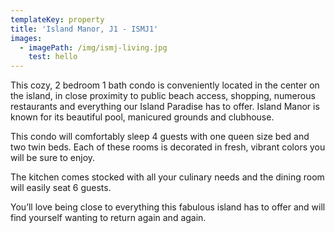 ```yaml
---
templateKey: property
title: 'Island Manor, J1 - ISMJ1'
images:
  - imagePath: /img/ismj-living.jpg
    test: hello
---
```

This cozy, 2 bedroom 1 bath condo is conveniently located in the center on the island, in close proximity to public beach access, shopping, numerous restaurants and everything our Island Paradise has to offer. Island Manor is known for its beautiful pool, manicured grounds and clubhouse.

This condo will comfortably sleep 4 guests with one queen size bed and two twin beds. Each of these rooms is decorated in fresh, vibrant colors you will be sure to enjoy.

The kitchen comes stocked with all your culinary needs and the dining room will easily seat 6 guests.

You’ll love being close to everything this fabulous island has to offer and will find yourself wanting to return again and again.
